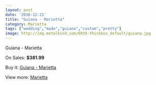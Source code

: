 ```yaml
---
layout: post
date: '2016-12-21'
title: "Guiana - Marietta"
category: Marietta
tags: ["wedding","made","guiana","custom","pretty"]
image: http://img.metalkind.com/6019-thickbox_default/guiana.jpg
---
```

Guiana - Marietta

On Sales: **$381.99**
<a href="https://www.metalkind.com/en/marietta/2702-guiana.html"><amp-img layout="responsive" width="600" height="600" src="//img.metalkind.com/6019-thickbox_default/guiana.jpg" alt="Guiana - Marietta 0" /></a>

Buy it: [Guiana - Marietta](https://www.metalkind.com/en/marietta/2702-guiana.html "Guiana - Marietta")

View more: [Marietta](https://www.metalkind.com/en/83-marietta "Marietta")